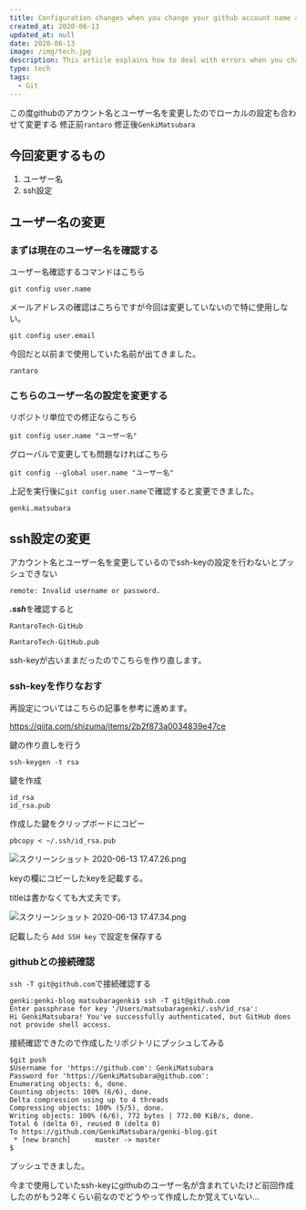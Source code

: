 ```yaml
---
title: Configuration changes when you change your github account name and user name
created_at: 2020-06-13
updated_at: null
date: 2020-06-13
image: /img/tech.jpg
description: This article explains how to deal with errors when you change your Github account name and user name, a task that doesn't happen often, with instructions.
type: tech
tags:
  - Git
---
```


この度githubのアカウント名とユーザー名を変更したのでローカルの設定も合わせて変更する
修正前`rantaro`
修正後`GenkiMatsubara`

## 今回変更するもの

1. ユーザー名
2. ssh設定

## ユーザー名の変更

### まずは現在のユーザー名を確認する

ユーザー名確認するコマンドはこちら

`git config user.name`

メールアドレスの確認はこちらですが今回は変更していないので特に使用しない。

`git config user.email`

今回だと以前まで使用していた名前が出てきました。

`rantaro`

### こちらのユーザー名の設定を変更する

リポジトリ単位での修正ならこちら

`git config user.name "ユーザー名"`

グローバルで変更しても問題なければこちら

`git config --global user.name "ユーザー名"`

上記を実行後に`git config user.name`で確認すると変更できました。

`genki.matsubara`

## ssh設定の変更

アカウント名とユーザー名を変更しているのでssh-keyの設定を行わないとプッシュできない

```
remote: Invalid username or password.
```

***.ssh***を確認すると

`RantaroTech-GitHub`

`RantaroTech-GitHub.pub`

ssh-keyが古いままだったのでこちらを作り直します。

### ssh-keyを作りなおす

再設定についてはこちらの記事を参考に進めます。

https://qiita.com/shizuma/items/2b2f873a0034839e47ce

鍵の作り直しを行う

`ssh-keygen -t rsa`

鍵を作成

```
id_rsa
id_rsa.pub
```

作成した鍵をクリップボードにコピー

`pbcopy < ~/.ssh/id_rsa.pub`

![スクリーンショット 2020-06-13 17.47.26.png](https://qiita-image-store.s3.ap-northeast-1.amazonaws.com/0/199085/2cbe1708-0b02-019f-aa19-349845ed1a66.png)

keyの欄にコピーしたkeyを記載する。

titleは書かなくても大丈夫です。

![スクリーンショット 2020-06-13 17.47.34.png](https://qiita-image-store.s3.ap-northeast-1.amazonaws.com/0/199085/b900a2d5-76bc-724b-7fe9-7e96fa3cd058.png)

記載したら `Add SSH key` で設定を保存する

### githubとの接続確認

`ssh -T git@github.com`で接続確認する

```
genki:genki-blog matsubaragenki$ ssh -T git@github.com
Enter passphrase for key '/Users/matsubaragenki/.ssh/id_rsa': 
Hi GenkiMatsubara! You've successfully authenticated, but GitHub does not provide shell access.
```

接続確認できたので作成したリポジトリにプッシュしてみる

```
$git push
$Username for 'https://github.com': GenkiMatsubara
Password for 'https://GenkiMatsubara@github.com': 
Enumerating objects: 6, done.
Counting objects: 100% (6/6), done.
Delta compression using up to 4 threads
Compressing objects: 100% (5/5), done.
Writing objects: 100% (6/6), 772 bytes | 772.00 KiB/s, done.
Total 6 (delta 0), reused 0 (delta 0)
To https://github.com/GenkiMatsubara/genki-blog.git
 * [new branch]      master -> master
$ 
```

プッシュできました。

今まで使用していたssh-keyにgithubのユーザー名が含まれていたけど前回作成したのがもう2年くらい前なのでどうやって作成したか覚えていない…

